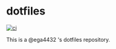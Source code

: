 # dotfiles

[![ci](https://github.com/ega4432/dotfiles/actions/workflows/ci.yaml/badge.svg)](https://github.com/ega4432/dotfiles/actions/workflows/ci.yaml)

This is a @ega4432 's dotfiles repository.
